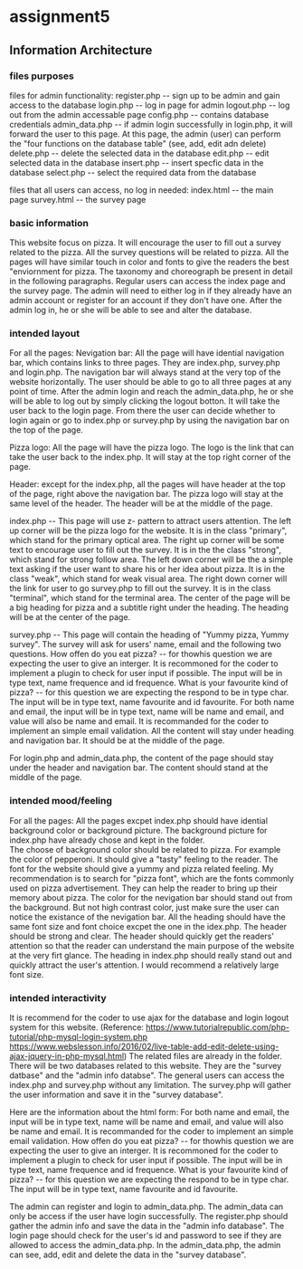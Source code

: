 # assignment5

## Information Architecture 

### files purposes
files for admin functionality:
register.php -- sign up to be admin and gain access to the database 
login.php -- log in page for admin 
logout.php -- log out from the admin accessable page 
config.php -- contains database credentials 
admin_data.php -- if admin login successfully in login.php, it will forward the user to this page. At this page, the admin (user) can perform the "four functions on the database table" (see, add, edit adn delete)
delete.php -- delete the selected data in the database 
edit.php -- edit selected data in the database 
insert.php -- insert specfic data in the database 
select.php -- select the required data from the database 

files that all users can access, no log in needed:
index.html -- the main page
survey.html -- the survey page 

### basic information 
This website focus on pizza. It will encourage the user to fill out a survey related to the pizza. All the survey questions will be related to pizza. All the pages will have similar touch in color and fonts to give the readers the best "enviornment for pizza. The taxonomy and choreograph be present in detail in the following paragraphs. Regular users can access the index page and the survey page. The admin will need to either log in if they already have an admin account or register for an account if they don't have one. After the admin log in, he or she will be able to see and alter the database. 

### intended layout
For all the pages:
Nevigation bar:  All the page will have idential navigation bar, which contains links to three pages. They are index.php, survey.php and login.php. The navigation bar will always stand at the very top of the website horizontally. The user should be able to go to all three pages at any point of time. After the admin login and reach the admin_data.php, he or she will be able to log out by simply clicking the logout botton. It will take the user back to the login page. From there the user can decide whether to login again or go to index.php or survey.php by using the navigation bar on the top of the page. 

Pizza logo: All the page will have the pizza logo. The logo is the link that can take the user back to the index.php. It will stay at the top right corner of the page. 

Header: except for the index.php, all the pages will have header at the top of the page, right above the navigation bar. The pizza logo will stay at the same level of the header. The header will be at the middle of the page. 

index.php -- This page will use z- pattern to attract users attention. The left up corner will be the pizza logo for the website. It is in the class "primary", which stand for the primary optical area. The right up corner will be some text to encourage user to fill out the survey. It is in the the class "strong", which stand for strong follow area. The left down corner will be the a simple text asking if the user want to share his or her idea about pizza. It is in the class "weak", which stand for weak visual area. The right down corner will the link for user to go survey.php to fill out the survey. It is in the class "terminal", which stand for the terminal area. The center of the page will be a big heading for pizza and a subtitle right under the heading. The heading will be at the center of the page. 

survey.php -- This page will contain the heading of "Yummy pizza, Yummy survey". The survey will ask for users' name, email and the following two questions. 
How offen do you eat pizza? -- for thowhis question we are expecting the user to give an interger. It is recommoned for the coder to implement a plugin to check for user input if possible. The input will be in type text, name frequence and id frequence.
What is your favourite kind of pizza? -- for this question we are expecting the respond to be in type char. The input will be in type text, name favourite and id favourite. 
For both name and email, the input will be in type text, name will be name and email, and value will also be name and email. It is recommanded for the coder to implement an simple email validation. 
All the content will stay under heading and navigation bar. It should be at the middle of the page. 

For login.php and admin_data.php, the content of the page should stay under the header and navigation bar. The content should stand at the middle of the page. 




### intended mood/feeling 
For all the pages: 
  All the pages excpet index.php should have idential background color or background picture. The background picture for index.php have already chose and kept in the folder.  
  The choose of background color should be related to pizza. For example the color of pepperoni. It should give a "tasty" feeling to the reader. The font for the website should give a yummy and pizza related feeling. My recommendation is to search for "pizza font", which are the fonts commonly used on pizza advertisement. They can help the reader to bring up their memory about pizza. 
  The color for the nevigation bar should stand out from the background. But not high contrast color, just make sure the user can notice the existance of the nevigation bar.
  All the heading should have the same font size and font choice excpet the one in the idex.php. The header should be strong and clear. The header should quickly get the readers' attention so that the reader can understand the main purpose of the website at the very firt glance. The heading in index.php should really stand out and quickly attract the user's attention. I would recommend a relatively large font size. 
  

### intended interactivity 
It is recommend for the coder to use ajax for the database and login logout system for this website. (Reference: https://www.tutorialrepublic.com/php-tutorial/php-mysql-login-system.php https://www.webslesson.info/2016/02/live-table-add-edit-delete-using-ajax-jquery-in-php-mysql.html) The related files are already in the folder. There will be two databases related to this website. They are the "survey datbase" and the "admin info databse". The general users can access the index.php and survey.php without any limitation. The survey.php will gather the user information and save it in the "survey database". 

Here are the information about the html form:
For both name and email, the input will be in type text, name will be name and email, and value will also be name and email. It is recommanded for the coder to implement an simple email validation. 
How offen do you eat pizza? -- for thowhis question we are expecting the user to give an interger. It is recommoned for the coder to implement a plugin to check for user input if possible. The input will be in type text, name frequence and id frequence.
What is your favourite kind of pizza? -- for this question we are expecting the respond to be in type char. The input will be in type text, name favourite and id favourite. 

The admin can register and login to admin_data.php. The admin_data can only be access if the user have login successfully. The register.php should gather the admin info and save the data in the "admin info database". The login page should check for the user's id and password to see if they are allowed to access the admin_data.php. In the admin_data.php, the admin can see, add, edit and delete the data in the "survey database". 



